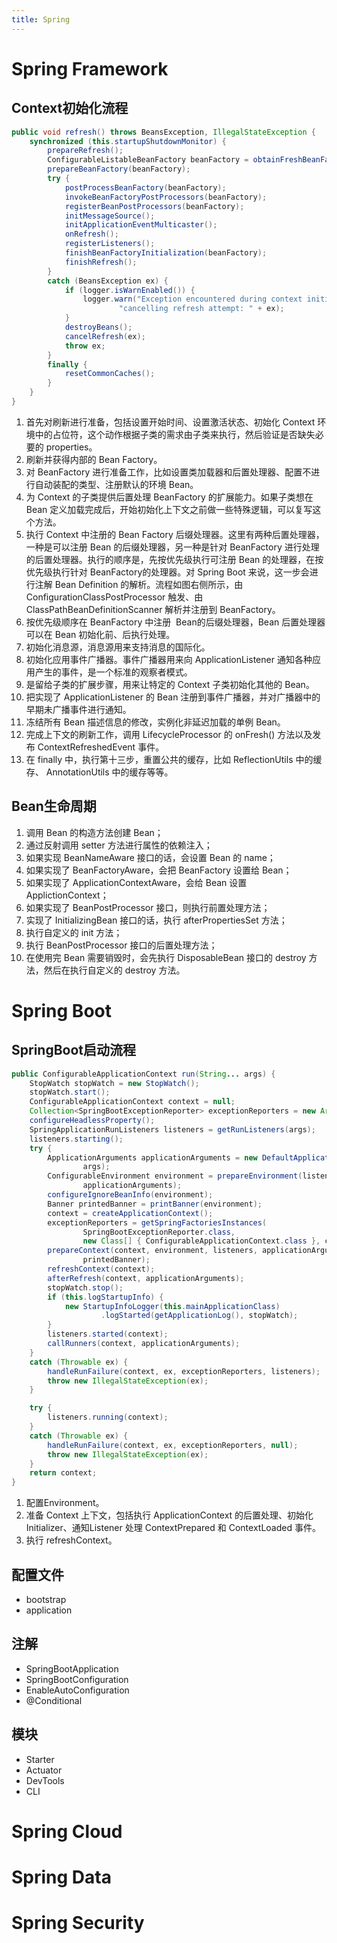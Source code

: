 ```yaml
---
title: Spring
---
```


# Spring Framework

## Context初始化流程
~~~java
public void refresh() throws BeansException, IllegalStateException {
    synchronized (this.startupShutdownMonitor) {
        prepareRefresh();
        ConfigurableListableBeanFactory beanFactory = obtainFreshBeanFactory();
        prepareBeanFactory(beanFactory);
        try {
            postProcessBeanFactory(beanFactory);
            invokeBeanFactoryPostProcessors(beanFactory);
            registerBeanPostProcessors(beanFactory);
            initMessageSource();
            initApplicationEventMulticaster();
            onRefresh();
            registerListeners();
            finishBeanFactoryInitialization(beanFactory);
            finishRefresh();
        }
        catch (BeansException ex) {
            if (logger.isWarnEnabled()) {
                logger.warn("Exception encountered during context initialization - " +
                        "cancelling refresh attempt: " + ex);
            }
            destroyBeans();
            cancelRefresh(ex);
            throw ex;
        }
        finally {
            resetCommonCaches();
        }
    }
}
~~~
1. 首先对刷新进行准备，包括设置开始时间、设置激活状态、初始化 Context 环境中的占位符，这个动作根据子类的需求由子类来执行，然后验证是否缺失必要的 properties。
2. 刷新并获得内部的 Bean Factory。
3. 对 BeanFactory 进行准备工作，比如设置类加载器和后置处理器、配置不进行自动装配的类型、注册默认的环境 Bean。
4. 为 Context 的子类提供后置处理 BeanFactory 的扩展能力。如果子类想在 Bean 定义加载完成后，开始初始化上下文之前做一些特殊逻辑，可以复写这个方法。
5. 执行 Context 中注册的 Bean Factory 后缀处理器。这里有两种后置处理器，一种是可以注册 Bean 的后缀处理器，另一种是针对 BeanFactory 进行处理的后置处理器。执行的顺序是，先按优先级执行可注册 Bean 的处理器，在按优先级执行针对 BeanFactory的处理器。对 Spring Boot 来说，这一步会进行注解 Bean Definition 的解析。流程如图右侧所示，由 ConfigurationClassPostProcessor 触发、由 ClassPathBeanDefinitionScanner 解析并注册到 BeanFactory。
6. 按优先级顺序在 BeanFactory 中注册  Bean的后缀处理器，Bean 后置处理器可以在 Bean 初始化前、后执行处理。
7. 初始化消息源，消息源用来支持消息的国际化。
8. 初始化应用事件广播器。事件广播器用来向 ApplicationListener 通知各种应用产生的事件，是一个标准的观察者模式。
9. 是留给子类的扩展步骤，用来让特定的 Context 子类初始化其他的 Bean。
10. 把实现了 ApplicationListener 的 Bean 注册到事件广播器，并对广播器中的早期未广播事件进行通知。
11. 冻结所有 Bean 描述信息的修改，实例化非延迟加载的单例 Bean。
12. 完成上下文的刷新工作，调用 LifecycleProcessor 的 onFresh() 方法以及发布 ContextRefreshedEvent 事件。
13. 在 finally 中，执行第十三步，重置公共的缓存，比如 ReflectionUtils 中的缓存、 AnnotationUtils 中的缓存等等。

## Bean生命周期
1. 调用 Bean 的构造方法创建 Bean；
2. 通过反射调用 setter 方法进行属性的依赖注入；
3. 如果实现 BeanNameAware 接口的话，会设置 Bean 的 name；
4. 如果实现了 BeanFactoryAware，会把 BeanFactory 设置给 Bean；
5. 如果实现了 ApplicationContextAware，会给 Bean 设置 ApplictionContext；
6. 如果实现了 BeanPostProcessor 接口，则执行前置处理方法；
7. 实现了 InitializingBean 接口的话，执行 afterPropertiesSet 方法；
8. 执行自定义的 init 方法；
9. 执行 BeanPostProcessor 接口的后置处理方法；
10. 在使用完 Bean 需要销毁时，会先执行 DisposableBean 接口的 destroy 方法，然后在执行自定义的 destroy 方法。

# Spring Boot
## SpringBoot启动流程
~~~java
public ConfigurableApplicationContext run(String... args) {
    StopWatch stopWatch = new StopWatch();
    stopWatch.start();
    ConfigurableApplicationContext context = null;
    Collection<SpringBootExceptionReporter> exceptionReporters = new ArrayList<>();
    configureHeadlessProperty();
    SpringApplicationRunListeners listeners = getRunListeners(args);
    listeners.starting();
    try {
        ApplicationArguments applicationArguments = new DefaultApplicationArguments(
                args);
        ConfigurableEnvironment environment = prepareEnvironment(listeners,
                applicationArguments);
        configureIgnoreBeanInfo(environment);
        Banner printedBanner = printBanner(environment);
        context = createApplicationContext();
        exceptionReporters = getSpringFactoriesInstances(
                SpringBootExceptionReporter.class,
                new Class[] { ConfigurableApplicationContext.class }, context);
        prepareContext(context, environment, listeners, applicationArguments,
                printedBanner);
        refreshContext(context);
        afterRefresh(context, applicationArguments);
        stopWatch.stop();
        if (this.logStartupInfo) {
            new StartupInfoLogger(this.mainApplicationClass)
                    .logStarted(getApplicationLog(), stopWatch);
        }
        listeners.started(context);
        callRunners(context, applicationArguments);
    }
    catch (Throwable ex) {
        handleRunFailure(context, ex, exceptionReporters, listeners);
        throw new IllegalStateException(ex);
    }

    try {
        listeners.running(context);
    }
    catch (Throwable ex) {
        handleRunFailure(context, ex, exceptionReporters, null);
        throw new IllegalStateException(ex);
    }
    return context;
}
~~~
1. 配置Environment。
2. 准备 Context 上下文，包括执行 ApplicationContext 的后置处理、初始化 Initializer、通知Listener 处理 ContextPrepared 和 ContextLoaded 事件。
3. 执行 refreshContext。

## 配置文件
* bootstrap
* application

## 注解
* SpringBootApplication
* SpringBootConfiguration
* EnableAutoConfiguration
* @Conditional

## 模块
* Starter
* Actuator
* DevTools
* CLI

# Spring Cloud

# Spring Data

# Spring Security